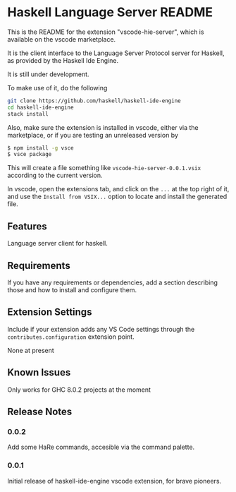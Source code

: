 # Haskell Language Server README

This is the README for the extension "vscode-hie-server", which is available on
the vscode marketplace.

It is the client interface to the Language Server Protocol server for
Haskell, as provided by the Haskell Ide Engine.

It is still under development.

To make use of it, do the following

```bash
git clone https://github.com/haskell/haskell-ide-engine
cd haskell-ide-engine
stack install
```

Also, make sure the extension is installed in vscode, either via the
marketplace, or if you are testing an unreleased version by

```bash
$ npm install -g vsce
$ vsce package
```

This will create a file something like `vscode-hie-server-0.0.1.vsix`
according to the current version.

In vscode, open the extensions tab, and click on the `...` at the top right of it,
and use the `Install from VSIX...` option to locate and install the generated file.

## Features

Language server client for haskell.

## Requirements

If you have any requirements or dependencies, add a section describing those and
how to install and configure them.

## Extension Settings

Include if your extension adds any VS Code settings through the
`contributes.configuration` extension point.

None at present

## Known Issues

Only works for GHC 8.0.2 projects at the moment

## Release Notes

### 0.0.2

Add some HaRe commands, accesible via the command palette.

### 0.0.1

Initial release of haskell-ide-engine vscode extension, for brave pioneers.

